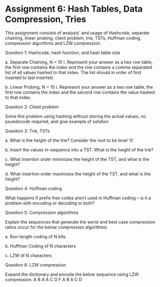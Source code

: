 # Assignment 6: Hash Tables, Data Compression, Tries

This assignment consists of analysis' and usage of Hashcode, separate chaining, linear probing, client problem, trie, TSTs, Huffman coding, compression algorithms and LZW compression.

Question 1: Hashcode, hash function, and hash table size

a. Separate Chaining, N = 10 i. Represent your answer as a two row table, the first row contains the index and the row contains a comma separated list of all values hashed to that index. The list should in order of first inserted to last inserted.

b. Linear Probing, N = 10 i. Represent your answer as a two row table, the first row contains the index and the second row contains the value hashed to that index.

Question 2: Client problem

Solve this problem using hashing without storing the actual values, no psuedocode required, and give example of solution

Question 3: Trie, TSTs

a. What is the height of the trie? Consider the root to be level ‘0’. 

b. Insert the values in-sequence into a TST. What is the height of the trie? 

c. What insertion order minimizes the height of the TST, and what is the height? 

d. What insertion order maximizes the height of the TST, and what is the height?

Question 4: Huffman coding

What happens if prefix free codes aren’t used in Huffman coding – is it a problem with encoding or decoding or both?

Question 5: Compression algorithms

Explain the sequences that generate the worst and best case compression ratios occur for the below compression algorithms: 

a. Run-length coding of N bits. 

b. Huffman Coding of N characters 

c. LZW of N characters

Question 6: LZW compression

Expand the dictionary and encode the below sequence using LZW compression: A B A A C D F A B A C D
